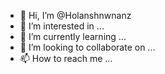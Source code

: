 - 👋 Hi, I’m @Holanshnwnanz
- 👀 I’m interested in ...
- 🌱 I’m currently learning ...
- 💞️ I’m looking to collaborate on ...
- 📫 How to reach me ...

<!---
Holanshnwnanz/Holanshnwnanz is a ✨ special ✨ repository because its `README.md` (this file) appears on your GitHub profile.
You can click the Preview link to take a look at your changes.
--->
